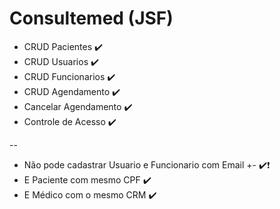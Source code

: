 # Consultemed (JSF)

* CRUD Pacientes :heavy_check_mark:
* CRUD Usuarios :heavy_check_mark:
* CRUD Funcionarios :heavy_check_mark:
* CRUD Agendamento :heavy_check_mark:
* Cancelar Agendamento :heavy_check_mark:
* Controle de Acesso :heavy_check_mark:

--

* Não pode cadastrar Usuario e Funcionario com Email +- :heavy_check_mark:❗
* E Paciente com mesmo CPF :heavy_check_mark:
* E Médico com o mesmo CRM :heavy_check_mark:
